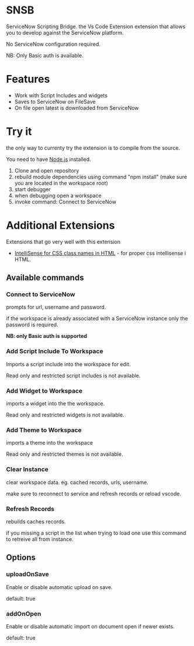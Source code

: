# SNSB
ServiceNow Scripting Bridge.
the Vs Code Extension extension that allows you to develop against the ServiceNow platform.

No ServiceNow configuration required.

NB: Only Basic auth is available. 



# Features

* Work with Script Includes and widgets
* Saves to ServiceNow on FileSave
* On file open latest is downloaded from ServiceNow


# Try it
the only way to currenty try the extension is to compile from the source.

You need to have [Node.js](https://nodejs.org/en/) installed.


1. Clone and open repository
2. rebuild module dependencies using command "npm install" (make sure you are located in the workspace root)
3. start debugger
4. when debugging open a workspace
5. invoke command: Connect to ServiceNow

# Additional Extensions
Extensions that go very well with this extension

* [IntelliSense for CSS class names in HTML](https://marketplace.visualstudio.com/items?itemName=Zignd.html-css-class-completion) - for proper css intellisense i HTML. 


## Available commands
### Connect to ServiceNow
prompts for url, username and password.

if the workspace is already associated with a ServiceNow instance only the password is required.

**NB: only Basic auth is supported**

### Add Script Include To Workspace
Imports a script include into the workspace for edit.

Read only and restricted script includes is not available.

### Add Widget to Workspace
imports a widget into the the workspace.

Read only and restricted widgets is not available.

### Add Theme to Workspace
imports a theme into the workspace

Read only and restricted themes is not available.

### Clear Instance
clear workspace data. eg. cached records, urls, username.

make sure to reconnect to service and refresh records or reload vscode.

### Refresh Records
rebuilds caches records. 

if you missing a script in the list when trying to load one use this command to retreive all from instance.

## Options
### uploadOnSave
Enable or disable automatic upload on save. 

default: true

### addOnOpen
Enable or disable automatic import on document open if newer exists.

default: true